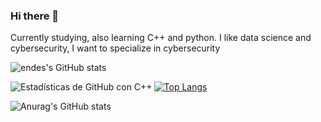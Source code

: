 ### Hi there 👋

Currently studying, also learning C++ and python.
I like data science and cybersecurity, I want to specialize in cybersecurity

![endes's GitHub stats](https://github-readme-stats.vercel.app/api?username=CristopherAfonso&show_icons=true&theme=synthwave)

<img align="left" src="https://github-readme-stats.vercel.app/api/top-langs/?username=CristopherAfonso&layout=compact&langs_count=6&hide=html,css,shell&theme=tokyonight" alt="Estadísticas de GitHub con C++" />

[![Top Langs](https://github-readme-stats.vercel.app/api/top-langs/?username=CristopherAfonso&layout=pie)](https://github.com/anuraghazra/github-readme-stats)

![Anurag's GitHub stats](https://github-readme-stats.vercel.app/api?username=CristopherAfonso&show=reviews,discussions_started,discussions_answered,prs_merged,prs_merged_percentage)

<!-- https://github-profile-trophy.vercel.app/?username=CristopherAfonso -->
<!--![Top Langs](https://github-readme-stats.vercel.app/api/top-langs/?username=CristopherAfonso&layout=compact&theme=synthwave) -->
<!--
**CristopherAfonso/CristopherAfonso** is a ✨ _special_ ✨ repository because its `README.md` (this file) appears on your GitHub profile.

Here are some ideas to get you started:

- 🔭 I’m currently working on ...
- 🌱 I’m currently learning ...
- 👯 I’m looking to collaborate on ...
- 🤔 I’m looking for help with ...
- 💬 Ask me about ...
- 📫 How to reach me: ...
- 😄 Pronouns: ...
- ⚡ Fun fact: ...
-->
